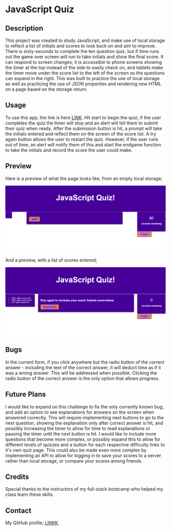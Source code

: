 # JavaScript Quiz

## Description

This project was created to study JavaScript, and make use of local storage to reflect a list of initials and scores to look back on and aim to improve. There is sixty-seconds to complete the ten question quiz, but if time runs out the game over screen will run to take initials and show the final score. It can respond to screen changes; it is accessible to phone screens showing the timer at the top instead of the side to easily check on, and tablets make the timer move under the score list to the left of the screen so the questions can expand in the right. This was built to practice the use of local storage as well as practicing the use of JSON properties and rendering new HTML on a page based on the storage return.

## Usage

To use this app, the link is here [LINK](https://kc-nick.github.io/javascript-quiz/). Hit start to begin the quiz; if the user completes the quiz the timer will stop and an alert will tell them to submit their quiz when ready. After the submission button is hit, a prompt will take the initials entered and reflect them on the screen of the score list. A try again button allows the user to restart the quiz. However, if the user runs out of time, an alert will notify them of this and start the endgame function to take the initials and record the score the user could make.

## Preview

Here is a preview of what the page looks like, from an empty local storage;

![Preview of site](./assets/img/preview.png)

And a preview, with a list of scores entered;

![Preview with scores](./assets/img/preview2.png)


## Bugs

In the current form, if you click anywhere but the radio button of the correct answer - including the text of the correct answer, it will deduct time as if it was a wrong answer. This will be addressed when possible. Clicking the radio button of the correct answer is the only option that allows progress.

## Future Plans

I would like to expand on this challenge to fix the only currently known bug, and add an option to see explanations for answers on the screen when answered correctly. This will require implementing next buttons to go to the next question, showing the explanation only after correct answer is hit, and possibly increasing the timer to allow for time to read explanations or pausing the timer until the next button is hit. I would like to include more questions that become more complex, or possibly expand this to allow for different levels of quizzes and a button for each respective difficulty links to it's own quiz page. This could also be made even more complex by implementing an API to allow for logging in to save your scores to a server rather than local storage, or compare your scores among friends.

## Credits

Special thanks to the instructors of my full-stack bootcamp who helped my class learn these skills.

## Contact

My GitHub profile; [LINKK]().